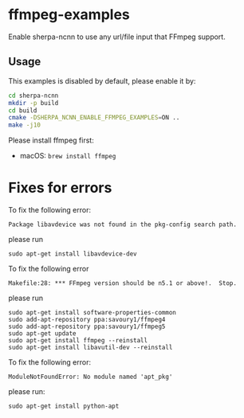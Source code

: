 # ffmpeg-examples

Enable sherpa-ncnn to use any url/file input that FFmpeg support.

## Usage

This examples is disabled by default, please enable it by:

```bash
cd sherpa-ncnn
mkdir -p build
cd build
cmake -DSHERPA_NCNN_ENABLE_FFMPEG_EXAMPLES=ON ..
make -j10
```

Please install ffmpeg first:

* macOS: `brew install ffmpeg`

# Fixes for errors

To fix the following error:
```
Package libavdevice was not found in the pkg-config search path.
```
please run

```
sudo apt-get install libavdevice-dev
```

To fix the following error
```
Makefile:28: *** FFmpeg version should be n5.1 or above!.  Stop.
```
please run
```
sudo apt-get install software-properties-common
sudo add-apt-repository ppa:savoury1/ffmpeg4
sudo add-apt-repository ppa:savoury1/ffmpeg5
sudo apt-get update
sudo apt-get install ffmpeg --reinstall
sudo apt-get install libavutil-dev --reinstall
```

To fix the following error:
```
ModuleNotFoundError: No module named 'apt_pkg'
```
please run:
```
sudo apt-get install python-apt
```
